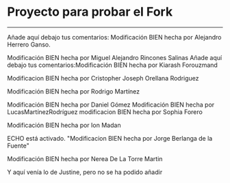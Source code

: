 # Proyecto para probar el Fork

----
Añade aquí debajo tus comentarios:
Modificación BIEN hecha por Alejandro Herrero Ganso.

Modificación BIEN hecha por Miguel Alejandro Rincones Salinas
Añade aquí debajo tus comentarios:Modificación BIEN hecha por Kiarash Forouzmand

Modificacion BIEN hecha  por Cristopher Joseph Orellana Rodriguez

Modificación BIEN hecha por Rodrigo Martínez

Modificación BIEN hecha por Daniel Gómez
Modificación BIEN hecha por LucasMartínezRodríguez
modificacion BIEN hecha por Sophia Forero
<!-- A partir de aquí (esta línea no se muestra) -->
Modificación BIEN hecha por Ion Madan

ECHO está activado.
"Modificacion BIEN hecha por Jorge Berlanga de la Fuente" 

Modificación BIEN hecha por Nerea De La Torre Martin

Y aquí venía lo de Justine, pero no se ha podido añadir